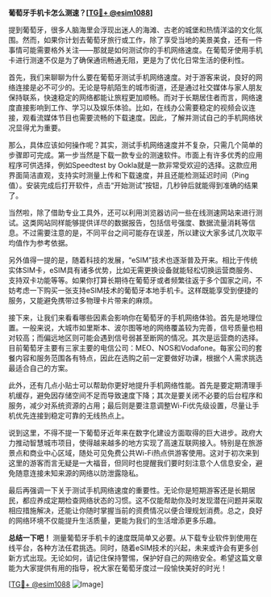 **葡萄牙手机卡怎么测速？[[TG💪+ @esim1088](https://t.me/s/esim1088)]**

提到葡萄牙，很多人脑海里会浮现出迷人的海滩、古老的城堡和热情洋溢的文化氛围。然而，如果你计划去葡萄牙旅行或工作，除了享受当地的美景美食，还有一件事情可能需要格外关注——那就是如何测试你的手机网络速度。在葡萄牙使用手机卡进行测速不仅是为了确保通讯畅通无阻，更是为了优化日常生活的便利性。

首先，我们来聊聊为什么要在葡萄牙测试手机网络速度。对于游客来说，良好的网络连接是必不可少的。无论是导航陌生的城市街道，还是通过社交媒体与家人朋友保持联系，快速稳定的网络都能让旅程更加顺畅。而对于长期居住者而言，网络速度直接影响到工作、学习以及娱乐体验。比如，在线办公需要稳定的视频会议连接，观看流媒体节目也需要流畅的下载速度。因此，了解并测试自己的手机网络状况显得尤为重要。

那么，具体应该如何操作呢？其实，测试手机网络速度并不复杂，只需几个简单的步骤即可完成。第一步当然是下载一款专业的测速软件。市面上有许多优秀的应用程序可供选择，例如Speedtest by Ookla就是一款非常受欢迎的选择。这款应用界面简洁直观，支持实时测量上传和下载速度，并且还能检测延迟时间（Ping值）。安装完成后打开软件，点击“开始测试”按钮，几秒钟后就能得到准确的结果了。

当然啦，除了借助专业工具外，还可以利用浏览器访问一些在线测速网站来进行测试。这类网站同样能够提供详尽的数据报告，包括信号强度、数据流量消耗等信息。不过需要注意的是，不同平台之间可能存在误差，所以建议大家多试几次取平均值作为参考依据。

另外值得一提的是，随着科技的发展，“eSIM”技术也逐渐普及开来。相比于传统实体SIM卡，eSIM具有诸多优势，比如无需更换设备就能轻松切换运营商服务、支持双卡功能等等。如果你打算长期待在葡萄牙或者频繁往返于多个国家之间，不妨考虑一下购买一张支持eSIM技术的葡萄牙本地手机卡。这样既能享受到便捷的服务，又能避免携带过多物理卡片带来的麻烦。

接下来，让我们来看看哪些因素会影响你在葡萄牙的手机网络体验。首先是地理位置。一般来说，大城市如里斯本、波尔图等地的网络覆盖较为完善，信号质量也相对较高；而偏远地区则可能会遇到信号弱甚至断网的情况。其次是运营商的选择。目前葡萄牙主要有三家主要的电信公司：MEO、NOS和Vodafone。每家公司的套餐内容和服务范围各有特点，因此在选购之前一定要做好功课，根据个人需求挑选最适合自己的方案。

此外，还有几点小贴士可以帮助你更好地提升手机网络性能。首先是要定期清理手机缓存，避免因存储空间不足而导致速度下降；其次是要关闭不必要的后台程序和服务，减少对系统资源的占用；最后则是要注意调整Wi-Fi优先级设置，尽量让手机优先连接到稳定可靠的无线热点上。

说到这里，不得不提一下葡萄牙近年来在数字化建设方面取得的巨大进步。政府大力推动智慧城市项目，使得越来越多的地方实现了高速互联网接入。特别是在旅游景点和商业中心区域，随处可见免费公共Wi-Fi热点供游客使用。这对于初次来到这里的游客而言无疑是一大福音，但同时也提醒我们要时刻注意个人信息安全，避免随意连接未知来源的网络以防泄露隐私。

最后再强调一下关于测试手机网络速度的重要性。无论你是短期游客还是长期居民，都应养成定期检查网络状态的习惯。这不仅能帮助你及时发现潜在问题并采取相应措施解决，还能让你随时掌握当前的资费情况以便合理规划消费。总之，良好的网络环境不仅能提升生活质量，更能为我们的生活增添更多乐趣。

**总结一下吧！** 测量葡萄牙手机卡的速度既简单又必要。从下载专业软件到使用在线平台，各种方法任君挑选。同时，随着eSIM技术的兴起，未来或许会有更多创新方式出现。无论如何，请记住保持警惕，保护好自己的网络安全。希望这篇文章能为大家提供有用的指导，祝大家在葡萄牙度过一段愉快美好的时光！

[[TG💪+ @esim1088](https://t.me/s/esim1088) ![Image](https://i.postimg.cc/4NQfJmqS/Snipaste-2025-05-13-00-14-12.png)]